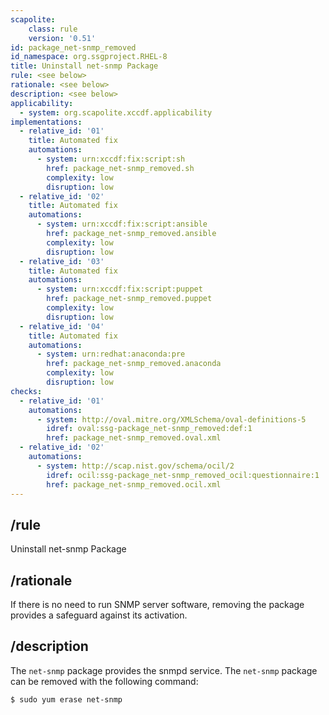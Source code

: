```yaml
---
scapolite:
    class: rule
    version: '0.51'
id: package_net-snmp_removed
id_namespace: org.ssgproject.RHEL-8
title: Uninstall net-snmp Package
rule: <see below>
rationale: <see below>
description: <see below>
applicability:
  - system: org.scapolite.xccdf.applicability
implementations:
  - relative_id: '01'
    title: Automated fix
    automations:
      - system: urn:xccdf:fix:script:sh
        href: package_net-snmp_removed.sh
        complexity: low
        disruption: low
  - relative_id: '02'
    title: Automated fix
    automations:
      - system: urn:xccdf:fix:script:ansible
        href: package_net-snmp_removed.ansible
        complexity: low
        disruption: low
  - relative_id: '03'
    title: Automated fix
    automations:
      - system: urn:xccdf:fix:script:puppet
        href: package_net-snmp_removed.puppet
        complexity: low
        disruption: low
  - relative_id: '04'
    title: Automated fix
    automations:
      - system: urn:redhat:anaconda:pre
        href: package_net-snmp_removed.anaconda
        complexity: low
        disruption: low
checks:
  - relative_id: '01'
    automations:
      - system: http://oval.mitre.org/XMLSchema/oval-definitions-5
        idref: oval:ssg-package_net-snmp_removed:def:1
        href: package_net-snmp_removed.oval.xml
  - relative_id: '02'
    automations:
      - system: http://scap.nist.gov/schema/ocil/2
        idref: ocil:ssg-package_net-snmp_removed_ocil:questionnaire:1
        href: package_net-snmp_removed.ocil.xml
---
```



## /rule

Uninstall net-snmp Package

## /rationale

If
there is no need to run SNMP server software, removing the package
provides a safeguard against its activation.

## /description

The
`net-snmp` package provides the snmpd service. The `net-snmp` package
can be removed with the following command:

``` 
$ sudo yum erase net-snmp
```
